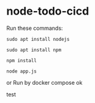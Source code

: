 # node-todo-cicd

Run these commands:


`sudo apt install nodejs`


`sudo apt install npm`


`npm install`

`node app.js`

or Run by docker compose ok 

test

